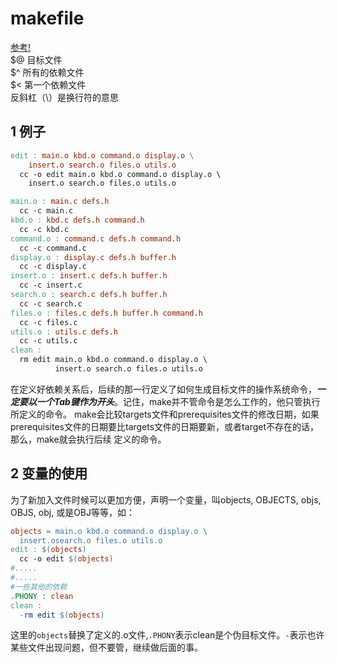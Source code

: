 # makefile
[参考!](https://blog.csdn.net/weixin_38391755/article/details/80380786)  
 $@ 目标文件  
 $^ 所有的依赖文件  
 $< 第一个依赖文件  
 反斜杠（\）是换行符的意思  
## 1 例子
```mk
edit : main.o kbd.o command.o display.o \
    insert.o search.o files.o utils.o
  cc -o edit main.o kbd.o command.o display.o \
    insert.o search.o files.o utils.o

main.o : main.c defs.h
  cc -c main.c
kbd.o : kbd.c defs.h command.h
  cc -c kbd.c
command.o : command.c defs.h command.h
  cc -c command.c
display.o : display.c defs.h buffer.h
  cc -c display.c
insert.o : insert.c defs.h buffer.h
  cc -c insert.c
search.o : search.c defs.h buffer.h
  cc -c search.c
files.o : files.c defs.h buffer.h command.h
  cc -c files.c
utils.o : utils.c defs.h
  cc -c utils.c
clean :
  rm edit main.o kbd.o command.o display.o \
          insert.o search.o files.o utils.o
```
在定义好依赖关系后，后续的那一行定义了如何生成目标文件的操作系统命令，___一定要以一个Tab键作为开头___。记住，make并不管命令是怎么工作的，他只管执行所定义的命令。
make会比较targets文件和prerequisites文件的修改日期，如果prerequisites文件的日期要比targets文件的日期要新，或者target不存在的话，那么，make就会执行后续
定义的命令。

## 2 变量的使用
为了新加入文件时候可以更加方便，声明一个变量，叫objects, OBJECTS, objs, OBJS, obj, 或是OBJ等等，如：  
```mk
objects = main.o kbd.o command.o display.o \
  insert.osearch.o files.o utils.o 
edit : $(objects)
  cc -o edit $(objects)
#.....
#.....
#一些其他的依赖
.PHONY : clean
clean :
  -rm edit $(objects)
```
这里的```objects```替换了定义的.o文件,```.PHONY```表示clean是个伪目标文件。```-```表示也许某些文件出现问题，但不要管，继续做后面的事。









